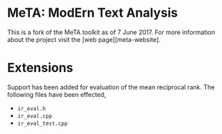 # MeTA: ModErn Text Analysis
This is a fork of the MeTA toolkit as of 7 June 2017. For more information about the project visit the [web page][meta-website].

# Extensions
Support has been added for evaluation of the mean reciprocal rank.
The following files have been effected,
  - `ir_eval.h`
  - `ir_eval.cpp`
  - `ir_eval_test.cpp`
